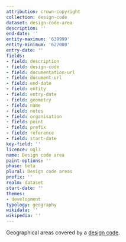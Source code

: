 ```yaml
---
attribution: crown-copyright
collection: design-code
dataset: design-code-area
description: ''
end-date: ''
entity-maximum: '639999'
entity-minimum: '627000'
entry-date: ''
fields:
- field: description
- field: design-code
- field: documentation-url
- field: document-url
- field: end-date
- field: entity
- field: entry-date
- field: geometry
- field: name
- field: notes
- field: organisation
- field: point
- field: prefix
- field: reference
- field: start-date
key-field: ''
licence: ogl3
name: Design code area
paint-options: ''
phase: beta
plural: Design code areas
prefix: ''
realm: dataset
start-date: ''
themes:
- development
typology: geography
wikidata: ''
wikipedia: ''
---
```


Geographical areas covered by a [design code](/dataset/design-code).
